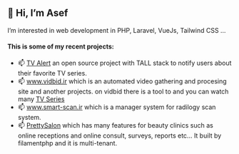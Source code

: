 ## 👋 Hi, I’m Asef
I’m interested in web development in PHP, Laravel, VueJs, Tailwind CSS ...

#### This is some of my recent projects:
- 📫 [TV Alert](https://github.com/asefsoft/tv-alert) an open source project with TALL stack to notify users about their favorite TV series.
- 📫 www.vidbid.ir which is an automated video gathering and procesing site and another projects.
on vidbid there is a tool to and you can watch many [TV Series](https://www.vidbid.ir/series/%D8%AA%D9%85%D8%A7%D8%B4%D8%A7%DB%8C-%D8%AC%D8%B0%D8%A7%D8%A8-%D8%AA%D8%B1%DB%8C%D9%86-%D8%B3%D8%B1%DB%8C%D8%A7%D9%84-%D9%87%D8%A7)
- 📫 www.smart-scan.ir which is a manager system for radilogy scan system.
- 📫 [PrettySalon](https://pretty-salon.ir) which has many features for beauty clinics such as online receptions and online consult, surveys, reports etc... It built by filamentphp and it is multi-tenant.
